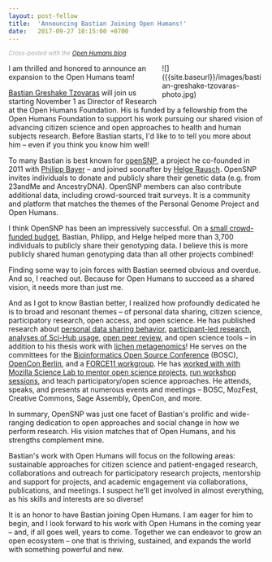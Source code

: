 ```yaml
---
layout: post-fellow
title:  'Announcing Bastian Joining Open Humans!'
date:   2017-09-27 10:15:00 +0700
---
```

<style>
.wrap-image-right {
    float: right;
    width: 40%;
    margin-left: 10px;
}
</style>

<span style="color:#aaa"><small>_Cross-posted with the
[Open Humans blog](https://blog.openhumans.org/)._</small></span>

<div class="wrap-image-right" markdown="1">
  ![]({{site.baseurl}}/images/bastian-greshake-tzovaras-photo.jpg)
</div>

I am thrilled and honored to announce an expansion to the Open Humans team!

[Bastian Greshake Tzovaras](https://twitter.com/gedankenstuecke) will join us starting November 1 as Director of Research at the Open Humans Foundation. His is funded by a fellowship from the Open Humans Foundation to support his work pursuing our shared vision of advancing citizen science and open approaches to health and human subjects research. Before Bastian starts, I'd like to to tell you more about him – even if you think you know him well!

To many Bastian is best known for [openSNP](https://opensnp.org/), a project he co-founded in 2011 with [Philipp Bayer](https://twitter.com/philippbayer) – and joined soonafter by [Helge Rausch](https://twitter.com/helgerausch). OpenSNP invites individuals to donate and publicly share their genetic data (e.g. from 23andMe and AncestryDNA). OpenSNP members can also contribute additional data, including crowd-sourced trait surveys. It is a community and platform that matches the themes of the Personal Genome Project and Open Humans.

I think OpenSNP has been an impressively successful. On a [small crowd-funded budget](https://www.patreon.com/openSNP), Bastian, Philipp, and Helge helped more than 3,700 individuals to publicly share their genotyping data. I believe this is more publicly shared human genotyping data than all other projects combined!

Finding some way to join forces with Bastian seemed obvious and overdue. And so, I reached out. Because for Open Humans to succeed as a shared vision, it needs more than just me.

And as I got to know Bastian better, I realized how profoundly dedicated he is to broad and resonant themes – of personal data sharing, citizen science, participatory research, open access, and open science. He has published research about [personal data sharing behavior](http://journals.plos.org/plosone/article?id=10.1371/journal.pone.0177158), [participant-led research](http://jme.bmj.com/content/early/2015/04/13/medethics-2015-102663.full?g=w_jme_open_tab), [analyses of Sci-Hub usage](https://f1000research.com/articles/6-541/v1), [open peer review](https://f1000research.com/articles/6-1151/v1), and open science tools – in addition to his thesis work with [lichen metagenomics](http://onlinelibrary.wiley.com/doi/10.1111/1755-0998.12463/full)! He serves on the committees for the [Bioinformatics Open Source Conference](http://onlinelibrary.wiley.com/doi/10.1111/1755-0998.12463/full) (BOSC), [OpenCon Berlin](http://www.opencon2017.org/opencon_2016_berlin), and a [FORCE11 workgroup](https://www.force11.org/scholarly-commons). He has [worked with with Mozilla Science Lab to mentor open science projects](https://mozilla.github.io/leadership-training/), [run workshop sessions](https://github.com/MozillaFoundation/mozfest-program-2017/issues/181), and teach participatory/open science approaches. He attends, speaks, and presents at numerous events and meetings – BOSC, MozFest, Creative Commons, Sage Assembly, OpenCon, and more.

In summary, OpenSNP was just one facet of Bastian's prolific and wide-ranging dedication to open approaches and social change in how we perform research. His vision matches that of Open Humans, and his strengths complement mine.

Bastian's work with Open Humans will focus on the following areas: sustainable approaches for citizen science and patient-engaged research, collaborations and outreach for participatory research projects, mentorship and support for projects, and academic engagement via collaborations, publications, and meetings. I suspect he'll get involved in almost everything, as his skills and interests are so diverse!

It is an honor to have Bastian joining Open Humans. I am eager for him to begin, and I look forward to his work with Open Humans in the coming year – and, if all goes well, years to come. Together we can endeavor to grow an open ecosystem – one that is thriving, sustained, and expands the world with something powerful and new.
